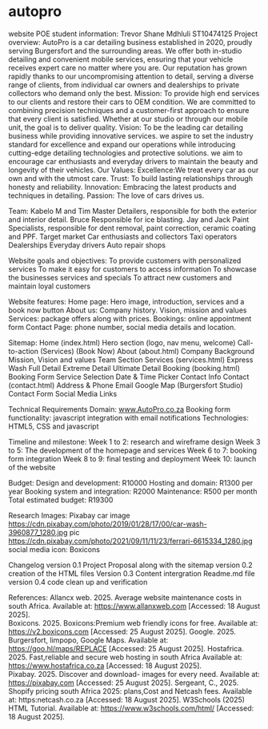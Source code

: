 # autopro
website POE
student information: Trevor Shane Mdhluli ST10474125
Project overview: AutoPro is a car detailing business established in 2020, proudly serving Burgersfort and the surrounding areas. We offer both in-studio detailing and convenient mobile services, ensuring that your vehicle receives expert care no matter where you are. Our reputation has grown rapidly thanks to our uncompromising attention to detail, serving a diverse range of clients, from individual car owners and dealerships to private collectors who demand only the best.
Mission: To provide high end services to our clients and restore their cars to OEM condition. We are committed to combining precision techniques and a customer-first approach to ensure that every client is satisfied. Whether at our studio or through our mobile unit, the goal is to deliver quality.
Vision: To be the leading car detailing business while providing innovative services. we aspire to set the industry standard for excellence and expand our operations while introducing cutting-edge detailing technologies and protective solutions. we aim to encourage car enthusiasts and everyday drivers to maintain the beauty and longevity of their vehicles.
Our Values:
Excellence:We treat every car as our own and with the utmost care.
Trust: To build lasting relationships through honesty and reliability.
Innovation: Embracing the latest products and techniques in detailing.
Passion: The love of cars drives us.

Team: Kabelo M and Tim
Master Detailers, responsible for both the exterior and interior detail.
Bruce
Responsible for ice blasting.
 Jay and Jack
Paint Specialists, responsible for dent removal, paint correction, ceramic coating and PPF.
Target market 
Car enthusiasts and collectors 
Taxi operators 
Dealerships 
Everyday drivers 
Auto repair shops 
 
Website goals and objectives: 
To provide customers with personalized services 
To make it easy for customers to access information 
To showcase the businesses services and specials 
To attract new customers and maintain loyal customers 

Website features:
Home page: Hero image, introduction, services and a book now button 
About us: Company history. Vision, mission and values
Services: package offers along with prices. 
Bookings: online appointment form 
Contact Page:  phone number, social media details and location.


Sitemap: 
Home (index.html)
Hero section (logo, nav menu, welcome)
Call-to-action (Services) (Book Now)
About (about.html)
Company Background
Mission, Vision and values
Team Section
Services (services.html)
Express Wash
Full Detail
Extreme Detail
Ultimate Detail
Booking (booking.html)
Booking Form
Service Selection
Date & Time Picker
Contact Info
Contact (contact.html)
Address & Phone
Email
Google Map (Burgersfort Studio)
Contact Form
Social Media Links

Technical Requirements 
Domain: www.AutoPro.co.za
Booking form functionality: javascript integration with email notifications
Technologies: HTML5, CSS and javascript

Timeline and milestone:
Week 1 to 2: research and wireframe design 
Week 3 to 5: The development of the homepage and services 
Week 6 to 7: booking form integration 
Week 8 to 9: final testing and deployment 
Week 10: launch of the website 

Budget: 
Design and development: R10000
Hosting and domain: R1300 per year 
Booking system and integration: R2000
Maintenance: R500 per month 
Total estimated budget: R19300


Research 
Images: Pixabay car image https://cdn.pixabay.com/photo/2019/01/28/17/00/car-wash-3960877_1280.jpg
pic https://cdn.pixabay.com/photo/2021/09/11/11/23/ferrari-6615334_1280.jpg
social media icon: Boxicons

Changelog
version 0.1 
Project Proposal along with the sitemap
version 0.2
creation of the HTML files
Version 0.3
Content intergration 
Readme.md file 
version 0.4 
code clean up and verification 

References: 
Allancx web. 2025. Average website maintenance costs in south Africa. Available at: https://www.allanxweb.com [Accessed: 18 August 2025].  
Boxicons. 2025. Boxicons:Premium web friendly icons for free. Available at: https://v2.boxicons.com [Accessed: 25 August 2025].
Google. 2025. Burgersfort, limpopo, Google Maps. Available at: https://goo.hl/maps/REPLACE [Accessed: 25 August 2025]. 
Hostafrica. 2025. Fast,reliable and secure web hosting in south Africa Available at: https://www.hostafrica.co.za [Accessed: 18 August 2025].  
Pixabay. 2025. Discover and download- images for every need. Available at: https://pixabay.com [Accessed: 25 August 2025].
Sergeant, C., 2025. Shopify pricing south Africa 2025: plans,Cost and Netcash fees. Available at: https:netcash.co.za [Accessed: 18 August 2025].
W3Schools (2025) HTML Tutorial. Available at: https://www.w3schools.com/html/ [Accessed: 18 August 2025].  


